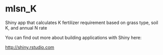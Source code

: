mlsn_K
======

Shiny app that calculates K fertilizer requirement based on grass type, soil K, and annual N rate

You can find out more about building applications with Shiny here:
 
http://shiny.rstudio.com
